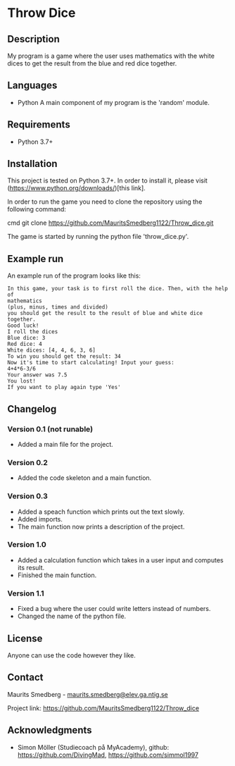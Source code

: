 # Throw Dice

## Description

My program is a game where the user uses mathematics with the white dices to get the result from the blue and red dice together. 

## Languages

- Python
A main component of my program is the 'random' module.

## Requirements

- Python 3.7+

## Installation

This project is tested on Python 3.7+. In order to install it, please visit (https://www.python.org/downloads/)[this link].

In order to run the game you need to clone the repository using the following command:

cmd
    git clone https://github.com/MauritsSmedberg1122/Throw_dice.git

The game is started by running the python file 'throw_dice.py'.

## Example run

An example run of the program looks like this:

```Welcome to roll a dice!
In this game, your task is to first roll the dice. Then, with the help of
mathematics
(plus, minus, times and divided)
you should get the result to the result of blue and white dice together.
Good luck!
I roll the dices
Blue dice: 3
Red dice: 4
White dices: [4, 4, 6, 3, 6]
To win you should get the result: 34
Now it's time to start calculating! Input your guess:
4+4*6-3/6
Your answer was 7.5
You lost!
If you want to play again type 'Yes'
```

## Changelog

### Version 0.1 (not runable)

- Added a main file for the project.

### Version 0.2

- Added the code skeleton and a main function.

### Version 0.3

- Added a speach function which prints out the text slowly.
- Added imports.
- The main function now prints a description of the project.

### Version 1.0

- Added a calculation function which takes in a user input and computes its result.
- Finished the main function.

### Version 1.1

- Fixed a bug where the user could write letters instead of numbers.
- Changed the name of the python file.

## License

Anyone can use the code however they like.

## Contact

Maurits Smedberg - maurits.smedberg@elev.ga.ntig.se

Project link: https://github.com/MauritsSmedberg1122/Throw_dice

## Acknowledgments

- Simon Möller (Studiecoach på MyAcademy), github: https://github.com/DivingMad, https://github.com/simmol1997